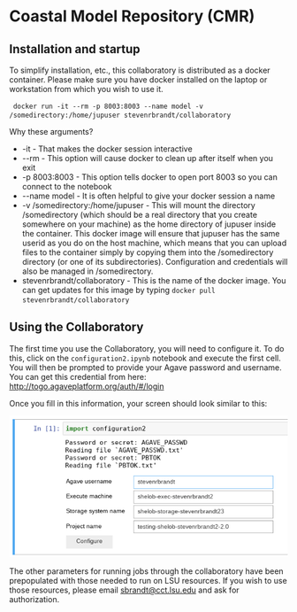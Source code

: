 # Coastal Model Repository (CMR)

## Installation and startup

To simplify installation, etc., this collaboratory is distributed as a docker container. Please make sure you have docker installed on the laptop or workstation from which you wish to use it.

```
 docker run -it --rm -p 8003:8003 --name model -v /somedirectory:/home/jupuser stevenrbrandt/collaboratory
```

Why these arguments?

* -it - That makes the docker session interactive
* --rm - This option will cause docker to clean up after itself when you exit
* -p 8003:8003 - This option tells docker to open port 8003 so you can connect to the notebook
* --name model - It is often helpful to give your docker session a name
* -v /somedirectory:/home/jupuser - This will mount the directory /somedirectory (which should be a real directory that you create somewhere on your machine) as the home directory of jupuser inside the container. This docker image will ensure that jupuser has the same userid as you do on the host machine, which means that you can upload files to the container simply by copying them into the /somedirectory directory (or one of its subdirectories). Configuration and credentials will also be managed in /somedirectory.
* stevenrbrandt/collaboratory - This is the name of the docker image. You can get updates for this image by typing `docker pull stevenrbrandt/collaboratory`

## Using the Collaboratory

The first time you use the Collaboratory, you will need to configure it. To do this, click on the `configuration2.ipynb` notebook and execute the first cell. You will then be prompted to provide your Agave password and username. You can get this credential from here: http://togo.agaveplatform.org/auth/#/login

Once you fill in this information, your screen should look similar to this:

<img src='images/Config.png'>

The other parameters for running jobs through the collaboratory have been prepopulated with those needed to run on LSU resources. If you wish to use those resources, please email sbrandt@cct.lsu.edu and ask for authorization.
